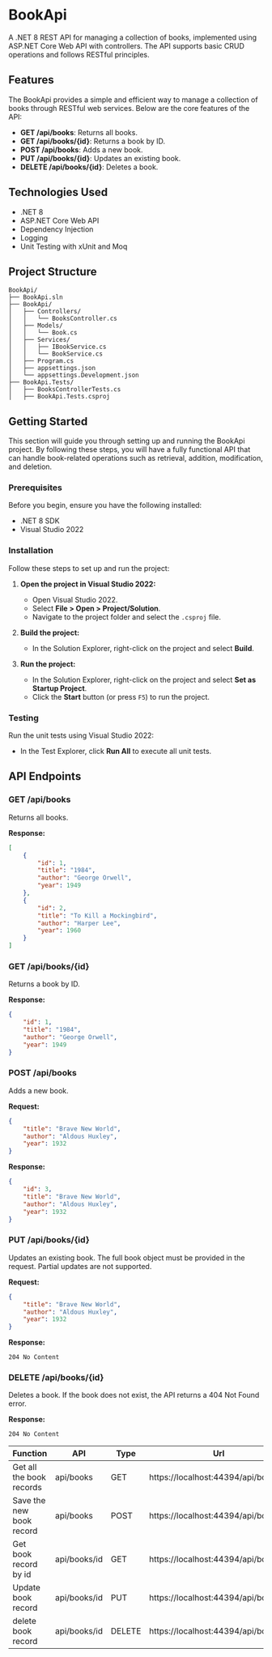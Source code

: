 ﻿# BookApi

A .NET 8 REST API for managing a collection of books, implemented using ASP.NET Core Web API with controllers. The API supports basic CRUD operations and follows RESTful principles.

## Features

The BookApi provides a simple and efficient way to manage a collection of books through RESTful web services. Below are the core features of the API:


- **GET /api/books**: Returns all books.
- **GET /api/books/{id}**: Returns a book by ID.
- **POST /api/books**: Adds a new book.
- **PUT /api/books/{id}**: Updates an existing book.
- **DELETE /api/books/{id}**: Deletes a book.

## Technologies Used

- .NET 8
- ASP.NET Core Web API
- Dependency Injection
- Logging
- Unit Testing with xUnit and Moq

## Project Structure

```
BookApi/
├── BookApi.sln
├── BookApi/
│   ├── Controllers/
│   │   └── BooksController.cs
│   ├── Models/
│   │   └── Book.cs
│   ├── Services/
│   │   ├── IBookService.cs
│   │   └── BookService.cs
│   ├── Program.cs
│   ├── appsettings.json
│   └── appsettings.Development.json
├── BookApi.Tests/
│   ├── BooksControllerTests.cs
│   ├── BookApi.Tests.csproj
```

## Getting Started

This section will guide you through setting up and running the BookApi project. By following these steps, you will have a fully functional API that can handle book-related operations such as retrieval, addition, modification, and deletion.

### Prerequisites

Before you begin, ensure you have the following installed:

- .NET 8 SDK
- Visual Studio 2022

### Installation

Follow these steps to set up and run the project:

1. **Open the project in Visual Studio 2022:**

   - Open Visual Studio 2022.
   - Select **File > Open > Project/Solution**.
   - Navigate to the project folder and select the `.csproj` file.

2. **Build the project:**

   - In the Solution Explorer, right-click on the project and select **Build**.

3. **Run the project:**

   - In the Solution Explorer, right-click on the project and select **Set as Startup Project**.
   - Click the **Start** button (or press `F5`) to run the project.

### Testing

Run the unit tests using Visual Studio 2022:

- In the Test Explorer, click **Run All** to execute all unit tests.

## API Endpoints

### GET /api/books

Returns all books.

**Response:**

```json
[
    {
        "id": 1,
        "title": "1984",
        "author": "George Orwell",
        "year": 1949
    },
    {
        "id": 2,
        "title": "To Kill a Mockingbird",
        "author": "Harper Lee",
        "year": 1960
    }
]
```

### GET /api/books/{id}

Returns a book by ID.

**Response:**

```json
{
    "id": 1,
    "title": "1984",
    "author": "George Orwell",
    "year": 1949
}
```

### POST /api/books

Adds a new book.

**Request:**

```json
{
    "title": "Brave New World",
    "author": "Aldous Huxley",
    "year": 1932
}
```

**Response:**

```json
{
    "id": 3,
    "title": "Brave New World",
    "author": "Aldous Huxley",
    "year": 1932
}
```

### PUT /api/books/{id}

Updates an existing book. The full book object must be provided in the request. Partial updates are not supported.

**Request:**

```json
{
    "title": "Brave New World",
    "author": "Aldous Huxley",
    "year": 1932
}
```

**Response:**

```http
204 No Content
```

### DELETE /api/books/{id}

Deletes a book. If the book does not exist, the API returns a 404 Not Found error.

**Response:**

```http
204 No Content
```



Function | API | Type | Url
------------ | ------------ | ------------- | ------------
Get all the book records | api/books | GET |https://localhost:44394/api/books
Save the new book record |api/books | POST |https://localhost:44394/api/books
Get book record by id | api/books/id | GET |https://localhost:44394/api/books/1
Update book record | api/books/id | PUT |https://localhost:44394/api/books/1
delete book record | api/books/id | DELETE |https://localhost:44394/api/books/1

